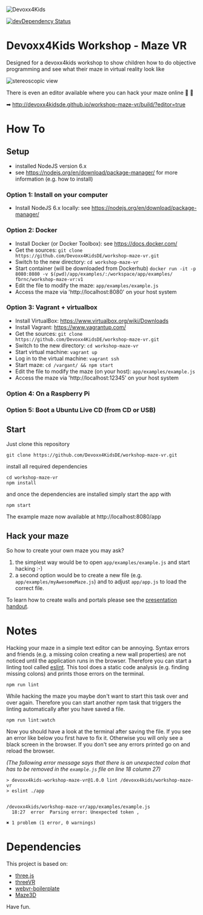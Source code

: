 ![Devoxx4Kids](http://www.devoxx4kids.de/wp-content/uploads/2015/07/cropped-header_hp.jpg)

[![devDependency Status](https://david-dm.org/Devoxx4KidsDE/workshop-maze-vr/dev-status.svg)](https://david-dm.org/Devoxx4KidsDE/workshop-maze-vr#info=devDependencies)


# Devoxx4Kids Workshop - Maze VR

Designed for a devoxx4kids workshop to show children how to do objective programming
and see what their maze in virtual reality look like

![stereoscopic view](https://raw.githubusercontent.com/Devoxx4KidsDE/workshop-maze-vr/master/presentation/screenshot-splitscreen.png)

There is even an editor available where you can hack your maze online 🎉 🎉

➡ http://devoxx4kidsde.github.io/workshop-maze-vr/build/?editor=true

# How To

## Setup

* installed NodeJS version 6.x
 * see https://nodejs.org/en/download/package-manager/ for more information (e.g. how to install)

### Option 1: Install on your computer

* Install NodeJS 6.x locally: see https://nodejs.org/en/download/package-manager/

### Option 2: Docker

* Install Docker (or Docker Toolbox): see https://docs.docker.com/
* Get the sources: `git clone https://github.com/Devoxx4KidsDE/workshop-maze-vr.git`
* Switch to the new directory: `cd workshop-maze-vr`
* Start container (will be downloaded from Dockerhub) `docker run -it -p 8080:8080 -v $(pwd)/app/examples/:/workspace/app/examples/ fbrnc/workshop-maze-vr:v1`
* Edit the file to modify the maze: `app/examples/example.js`
* Access the maze via 'http://localhost:8080' on your host system

### Option 3: Vagrant + virtualbox

* Install VirtualBox: https://www.virtualbox.org/wiki/Downloads
* Install Vagrant: https://www.vagrantup.com/
* Get the sources: `git clone https://github.com/Devoxx4KidsDE/workshop-maze-vr.git`
* Switch to the new directory: `cd workshop-maze-vr`
* Start virtual machine: `vagrant up`
* Log in to the virtual machine: `vagrant ssh`
* Start maze: `cd /vargant/ && npm start`
* Edit the file to modify the maze (on your host): `app/examples/example.js`
* Access the maze via 'http://localhost:12345' on your host system

### Option 4: On a Raspberry Pi

### Option 5: Boot a Ubuntu Live CD (from CD or USB)

## Start

Just clone this repository

```
git clone https://github.com/Devoxx4KidsDE/workshop-maze-vr.git
```

install all required dependencies

```
cd workshop-maze-vr
npm install
```

and once the dependencies are installed simply start the app with

```
npm start
```

The example maze now available at http://localhost:8080/app


## Hack your maze

So how to create your own maze you may ask?

1. the simplest way would be to open `app/examples/example.js` and start hacking :-)
2. a second option would be to create a new file (e.g. `app/examples/myAwesomeMaze.js`) and to adjust `app/app.js` to load the correct file.

To learn how to create walls and portals please see the [presentation handout](https://github.com/Devoxx4KidsDE/workshop-maze-vr/blob/master/presentation/workshop-maze-vr_handout_ger.pdf).

# Notes

Hacking your maze in a simple text editor can be annoying.
Syntax errors and friends (e.g. a missing colon creating a new wall properties) are not noticed until the application runs in the browser.
Therefore you can start a linting tool called [eslint](https://github.com/eslint/eslint).
This tool does a static code analysis (e.g. finding missing colons) and prints those errors on the terminal.

```
npm run lint
```

While hacking the maze you maybe don't want to start this task over and over again.
Therefore you can start another npm task that triggers the linting automatically after you have saved a file.

```
npm run lint:watch
```

Now you should have a look at the terminal after saving the file.
If you see an error like below you first have to fix it. Otherwise you will only see a black screen in the browser.
If you don't see any errors printed go on and reload the browser.

_(The following error message says that there is an unexpected colon that has to be removed in the `example.js` file on line 18 column 27)_

```
> devoxx4kids-workshop-maze-vr@1.0.0 lint /devoxx4kids/workshop-maze-vr
> eslint ./app


/devoxx4kids/workshop-maze-vr/app/examples/example.js
  18:27  error  Parsing error: Unexpected token ,

✖ 1 problem (1 error, 0 warnings)
```

# Dependencies

This project is based on:
* [three.js](http://threejs.org/)
* [threeVR](https://github.com/richtr/threeVR)
* [webvr-boilerplate](https://github.com/borismus/webvr-boilerplate)
* [Maze3D](https://github.com/agar3s/maze3D)

Have fun.
